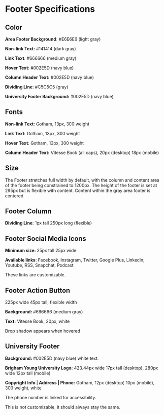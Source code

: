 # Footer Specifications

## Color
__Area Footer Background:__ #E6E6E6 (light gray)

__Non-link Text:__ #141414 (dark gray)

__Link Text:__ #666666 (medium gray)

__Hover Text:__ #002E5D (navy blue)

__Column Header Text:__ #002E5D (navy blue)

__Dividing Line:__ #C5C5C5 (gray)

__University Footer Background:__ #002E5D (navy blue)

## Fonts
__Non-link Text:__ Gotham, 13px, 300 weight

__Link Text:__ Gotham, 13px, 300 weight

__Hover Text:__ Gotham, 13px, 300 weight

__Column Header Text:__ Vitesse Book (all caps), 20px (desktop) 18px (mobile)

## Size
The Footer stretches full width by default, with the column and content area 
of the footer being constrained to 1200px. The height of the footer is set at 295px but is flexible with content.
Content within the gray area footer is centered.

## Footer Column
__Dividing Line:__ 1px tall 250px long (flexible)

## Footer Social Media Icons
__Minimum size:__ 25px tall 25px wide

__Available links:__ Facebook, Instagram, Twitter, Google Plus, Linkedin, Youtube, RSS, Snapchat, Podcast

These links are customizable.

## Footer Action Button
225px wide 45px tall, flexible width

__Background:__ #666666 (medium gray)

__Text:__ Vitesse Book, 20px, white

Drop shadow appears when hovered

## University Footer
__Background:__ #002E5D (navy blue) white text. 

__Brigham Young University Logo:__ 423.44px wide 17px tall (desktop), 280px wide 12px tall (mobile)

__Copyright Info | Address | Phone:__ Gotham, 12px (desktop) 10px (mobile), 300 weight, white

The phone number is linked for accessibility.

This is not customizable, it should always stay the same.
